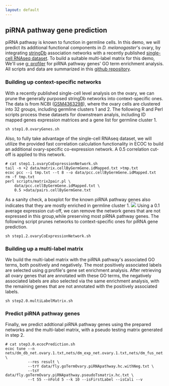 ```yaml
---
layout: default
---
```


##  piRNA pathway gene prediction
piRNA pathway is known to function in germline cells. In this demo, we will predict its additional functional components in *D. melanogaster*'s ovary, by integrating [stringDb](https://string-db.org/cgi/input.pl) association networks with a recently published [single-cell RNAseq dataset](https://journals.plos.org/plosbiology/article?id=10.1371/journal.pbio.3000538). To build a suitable multi-label matrix for this demo,  We'll use [g: profiler](https://biit.cs.ut.ee/gprofiler/gost) for piRNA pathway genes' GO term enrichment analysis. All scripts and data are summarized in this [github repository](https://github.com/chenhao392/ecocDemo).  

### Building up context-specific networks
With a recently published single-cell level analysis on the ovary, we can prune the generally purposed stringDb networks into context-specific ones. The data is from NCBI ([GSM4363298](https://www.ncbi.nlm.nih.gov/geo/query/acc.cgi?acc=GSM4363298)), where the ovary cells are clustered into 32 groups, including germline clusters 1 and 2. The following R and Perl scripts process these datasets for downstream analyis, including ID mapped genes expression matrices and a gene list for germline cluster 1.
```
sh step1.0.ovaryGenes.sh
```
Also, to fully take advantage of the single-cell RNAseq dataset, we will utilize the provided fast correlation calculation functionality in ECOC to build an additional ovary-specific co-expression network. A 0.5 correlation cut-off is applied to this network.
```
# cat step1.1.ovaryCoExpressionNetwork.sh
tail -n +2 data/matrix.cellByGermGene.idMapped.txt >tmp.txt
ecoc pcc --i tmp.txt --t 8 --o data/pcc.cellByGermGene.idMapped.txt
rm -f tmp.txt
perl scripts/matrix2pair.pl \
    data/pcc.cellByGermGene.idMapped.txt \
    0.5 >data/pairs.cellByGermGene.txt
```
 As a sanity check, a boxplot for the known piRNA pathway genes also indicates that they are mostly enriched in germline cluster 1. ![](../assets/images/top10celltypeExpresionPiRNAGenes.jpg) Using a 0.1 average expression cut-off, we can remove the network genes that are not expressed in this group,while preserving most piRNA pathway genes. The following script prunes networks to context-specific ones for piRNA gene prediction. 
```
sh step1.2.ovaryCoExpressionNetwork.sh
```
### Building up a multi-label matrix 
We build the multi-label matrix with the piRNA pathway's associated GO terms, both positively and negatively. The most positively associated labels are selected using g:profile's gene set enrichment analysis. After retrieving all ovary genes that are annotated with these GO terms, the negatively associated labels are also selected via the same enrichment analysis, with the remaining genes that are not annotated with the positively associated labels. 
```
sh step2.0.multiLabelMatrix.sh
```  

### Predict piRNA pathway genes
Finally, we predict addtional piRNA pathway genes using the prepared networks and the multi-label matrix, with a pseudo testing matrix generated in step 2. 
```
# cat step3.0.ecocPrediction.sh
ecoc tune --n nets/dm_db_net.ovary.1.txt,nets/dm_exp_net.ovary.1.txt,nets/dm_fus_net.ovary.1.txt,nets/dm_nej_net.ovary.1.txt,nets/dm_pp_net.ovary.1.txt,nets/pcc.cellByGermGene.ovary.1.txt \
          --res result \
          --trY data/fly.goTermOvary.piRNApathway.hc.withNeg.txt \
          --tsY data/fly.goTermOvary.piRNApathway.pseudoTsmatrix.hc.txt \
          --t 55 --nFold 5 --k 10 --isFirstLabel --isCali --v 
```
